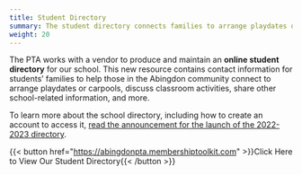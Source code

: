 ```yaml
---
title: Student Directory
summary: The student directory connects families to arrange playdates or carpools, discuss classroom activities, share other school-related information, and more.
weight: 20
---
```


The PTA works with a vendor to produce and maintain an **online student directory** for our school. This new resource contains contact information for students’ families to help those in the Abingdon community connect to arrange playdates or carpools, discuss classroom activities, share other school-related information, and more.

To learn more about the school directory, including how to create an account to access it, [read the announcement for the launch of the 2022-2023 directory](/2022/12/01/directory).

{{< button href="https://abingdonpta.membershiptoolkit.com" >}}Click Here to View Our Student Directory{{< /button >}}